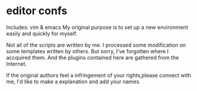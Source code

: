 # editor confs 
Includes: vim & emacs
My original purpose is to set up a new environment easily and quickly for myself.

Not all of the scripts are written by me.
I processed some modification on some templates written by others.
But sorry, I've forgotten where I accquired them.
And the plugins contained here are gathered from the Internet.

If the original authors feel a infringement of your rights,please connect with me, 
I'd like to make a explanation and add your names.
